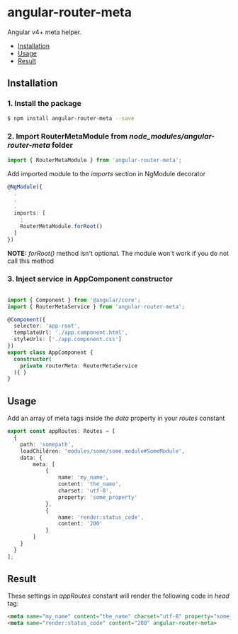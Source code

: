 # angular-router-meta
Angular v4+ meta helper.

<!-- The package helps to manage meta tags more conveniently setting them directly in routes. The tags set in routes appear in the *head* tag right after the navigation is completed.

This package is a powerful instrument in seo setting. -->


- [Installation](##installation)
- [Usage](##usage)
- [Result](##result)

## Installation

### 1. Install the package
```bash
$ npm install angular-router-meta --save
```

### 2. Import RouterMetaModule from *node_modules/angular-router-meta* folder

```typescript
import { RouterMetaModule } from 'angular-router-meta';
```
Add imported module to the *imports* section in NgModule decorator
```typescript
@NgModule({
  .
  .
  .
  imports: [
    :
    RouterMetaModule.forRoot()
  ]
})
```
**NOTE:** *forRoot()* method isn't optional. The module won't work if you do not call this method

### 3. Inject service in AppComponent constructor

```typescript

import { Component } from '@angular/core';
import { RouterMetaService } from 'angular-router-meta';

@Component({
  selector: 'app-root',
  templateUrl: './app.component.html',
  styleUrls: ['./app.component.css']
})
export class AppComponent {
  constructor(
    private routerMeta: RouterMetaService
  ){ }
}
```

## Usage
Add an array of meta tags inside the *data* property in your *routes* constant

```typescript
export const appRoutes: Routes = [
  {
    path: 'somepath',
    loadChildren: 'modules/some/some.module#SomeModule',
    data: {
        meta: [
            {
                name: 'my_name',
                content: 'the_name',
                charset: 'utf-8',
                property: 'some_property'
            },
            {
                name: 'render:status_code',
                content: '200'
            }
        ]
    }
  }
];
```

## Result
These settings in *appRoutes* constant will render the following code in *head* tag:
```html
<meta name="my_name" content="the_name" charset="utf-8" property="some_property" angular-router-meta>
<meta name="render:status_code" content="200" angular-router-meta>
```

